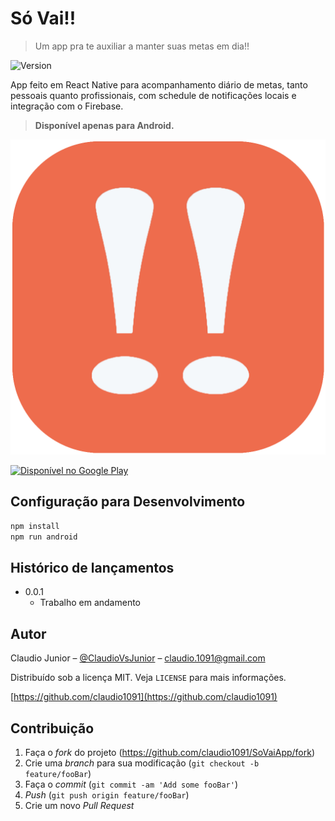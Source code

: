 # Só Vai!!

> Um app pra te auxiliar a manter suas metas em dia!!

![Version][version]

App feito em React Native para acompanhamento diário de metas, tanto pessoais quanto profissionais, com schedule de notificações locais e integração com o Firebase.

> **Disponível apenas para Android.**

<img alt='App logo' width='600' src='./assets/icon.png'/>

<a href='https://play.google.com/store/apps/details?id=com.claudio.sovai&pcampaignid=MKT-Other-global-all-co-prtnr-py-PartBadge-Mar2515-1'><img alt='Disponível no Google Play' width='250' src='https://play.google.com/intl/en_us/badges/images/generic/pt-br_badge_web_generic.png'/></a>

## Configuração para Desenvolvimento

```sh
npm install
npm run android
```

## Histórico de lançamentos

- 0.0.1
  - Trabalho em andamento

## Autor

Claudio Junior – [@ClaudioVsJunior](https://twitter.com/ClaudioVsJunior) – claudio.1091@gmail.com

Distribuído sob a licença MIT. Veja `LICENSE` para mais informações.

[https://github.com/claudio1091](https://github.com/claudio1091)

## Contribuição

1. Faça o _fork_ do projeto (<https://github.com/claudio1091/SoVaiApp/fork>)
2. Crie uma _branch_ para sua modificação (`git checkout -b feature/fooBar`)
3. Faça o _commit_ (`git commit -am 'Add some fooBar'`)
4. _Push_ (`git push origin feature/fooBar`)
5. Crie um novo _Pull Request_

[version]: https://img.shields.io/badge/version-beta-orange.svg
[npm-url]: https://npmjs.org/package/datadog-metrics
